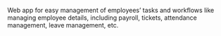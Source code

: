 Web app for easy management of employees’ tasks and workflows like managing employee details, including payroll, tickets, attendance management, leave management, etc.

